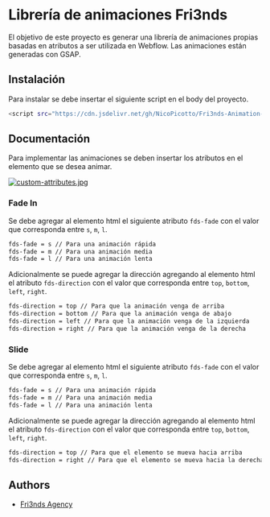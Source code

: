 
# Librería de animaciones Fri3nds

El objetivo de este proyecto es generar una librería de animaciones propias basadas en atributos a ser utilizada en Webflow. Las animaciones están generadas con GSAP.


## Instalación

Para instalar se debe insertar el siguiente script en el body del proyecto.

```bash
<script src="https://cdn.jsdelivr.net/gh/NicoPicotto/Fri3nds-Animation-Example@secondVersion/fades-gsap.js"></script>
```
    
## Documentación
Para implementar las animaciones se deben insertar los atributos en el elemento que se desea animar.

[![custom-attributes.jpg](https://i.postimg.cc/q7BZ0hwQ/custom-attributes.jpg)](https://postimg.cc/873bmCqr)

### Fade In
Se debe agregar al elemento html el siguiente atributo `fds-fade` con el valor que corresponda entre `s`, `m`, `l`.

```bash
fds-fade = s // Para una animación rápida
fds-fade = m // Para una animación media
fds-fade = l // Para una animación lenta
```

Adicionalmente se puede agregar la dirección agregando al elemento html el atributo `fds-direction` con el valor que corresponda entre `top`, `bottom`, `left`, `right`.

```bash
fds-direction = top // Para que la animación venga de arriba
fds-direction = bottom // Para que la animación venga de abajo
fds-direction = left // Para que la animación venga de la izquierda
fds-direction = right // Para que la animación venga de la derecha
```

### Slide
Se debe agregar al elemento html el siguiente atributo `fds-fade` con el valor que corresponda entre `s`, `m`, `l`.

```bash
fds-fade = s // Para una animación rápida
fds-fade = m // Para una animación media
fds-fade = l // Para una animación lenta
```

Adicionalmente se puede agregar la dirección agregando al elemento html el atributo `fds-direction` con el valor que corresponda entre `top`, `bottom`, `left`, `right`.

```bash
fds-direction = top // Para que el elemento se mueva hacia arriba
fds-direction = right // Para que el elemento se mueva hacia la derecha
```

## Authors

- [Fri3nds Agency](https://www.fri3nds.com/)

